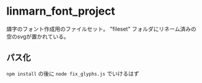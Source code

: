 # linmarn_font_project
燐字のフォント作成用のファイルセット。
"fileset" フォルダにリネーム済みの空のsvgが置かれている。

## パス化
`npm install` の後に `node fix_glyphs.js` でいけるはず
